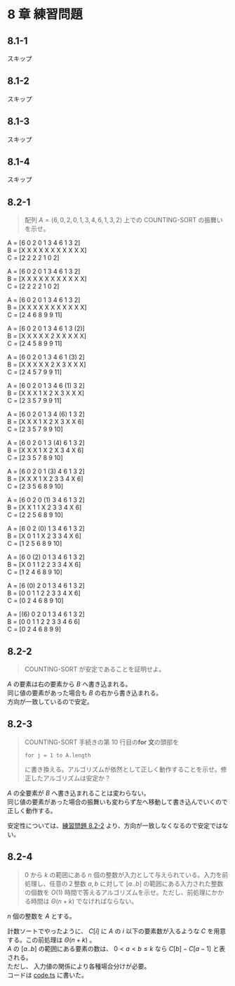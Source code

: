 # 8 章 練習問題

## 8.1-1

スキップ

## 8.1-2

スキップ

## 8.1-3

スキップ

## 8.1-4

スキップ

## 8.2-1

> 配列 $A = \langle 6,0,2,0,1,3,4,6,1,3,2 \rangle$ 上での $\text{COUNTING-SORT}$ の振舞いを示せ。

A = [6 0 2 0 1 3 4 6 1 3 2]  
B = [X X X X X X X X X X X]  
C = [2 2 2 2 1 0 2]

A = [6 0 2 0 1 3 4 6 1 3 2]  
B = [X X X X X X X X X X X]  
C = [2 2 2 2 1 0 2]

A = [6 0 2 0 1 3 4 6 1 3 2]  
B = [X X X X X X X X X X X]  
C = [2 4 6 8 9 9 11]

A = [6 0 2 0 1 3 4 6 1 3 (2)]  
B = [X X X X X 2 X X X X X]  
C = [2 4 5 8 9 9 11]

A = [6 0 2 0 1 3 4 6 1 (3) 2]  
B = [X X X X X 2 X 3 X X X]  
C = [2 4 5 7 9 9 11]

A = [6 0 2 0 1 3 4 6 (1) 3 2]  
B = [X X X 1 X 2 X 3 X X X]  
C = [2 3 5 7 9 9 11]

A = [6 0 2 0 1 3 4 (6) 1 3 2]  
B = [X X X 1 X 2 X 3 X X 6]  
C = [2 3 5 7 9 9 10]

A = [6 0 2 0 1 3 (4) 6 1 3 2]  
B = [X X X 1 X 2 X 3 4 X 6]  
C = [2 3 5 7 8 9 10]

A = [6 0 2 0 1 (3) 4 6 1 3 2]  
B = [X X X 1 X 2 3 3 4 X 6]  
C = [2 3 5 6 8 9 10]

A = [6 0 2 0 (1) 3 4 6 1 3 2]  
B = [X X 1 1 X 2 3 3 4 X 6]  
C = [2 2 5 6 8 9 10]

A = [6 0 2 (0) 1 3 4 6 1 3 2]  
B = [X 0 1 1 X 2 3 3 4 X 6]  
C = [1 2 5 6 8 9 10]

A = [6 0 (2) 0 1 3 4 6 1 3 2]  
B = [X 0 1 1 2 2 3 3 4 X 6]  
C = [1 2 4 6 8 9 10]

A = [6 (0) 2 0 1 3 4 6 1 3 2]  
B = [0 0 1 1 2 2 3 3 4 X 6]  
C = [0 2 4 6 8 9 10]

A = [(6) 0 2 0 1 3 4 6 1 3 2]  
B = [0 0 1 1 2 2 3 3 4 6 6]  
C = [0 2 4 6 8 9 9]

## 8.2-2

> $\text{COUNTING-SORT}$ が安定であることを証明せよ。

$A$ の要素は右の要素から $B$ へ書き込まれる。  
同じ値の要素があった場合も $B$ の右から書き込まれる。  
方向が一致しているので安定。

## 8.2-3

> $\text{COUNTING-SORT}$ 手続きの第 $10$ 行目の**for 文**の頭部を
>
> ```pseudo
> for j = 1 to A.length
> ```
>
> に書き換える。アルゴリズムが依然として正しく動作することを示せ。修正したアルゴリズムは安定か？

$A$ の全要素が $B$ へ書き込まれることは変わらない。  
同じ値の要素があった場合の振舞いも変わらず左へ移動して書き込んでいくので正しく動作する。

安定性については、[練習問題 8.2-2](#82-2) より、方向が一致しなくなるので安定ではない。

## 8.2-4

> $0$ から $k$ の範囲にある $n$ 個の整数が入力として与えられている。入力を前処理し、任意の２整数 $a,b$ に対して $[a..b]$ の範囲にある入力された整数の個数を $O(1)$ 時間で答えるアルゴリズムを示せ。ただし、前処理にかかる時間は $\Theta(n + k)$ でなければならない。

$n$ 個の整数を $A$ とする。

計数ソートでやったように、 $C[i]$ に $A$ の $i$ 以下の要素数が入るような $C$ を用意する。この前処理は $\Theta(n + k)$ 。  
$A$ の $[a..b]$ の範囲にある要素の数は、 $0 < a < b \le k$ なら $C[b] - C[a-1]$ と表される。  
ただし、 入力値の関係により各種場合分けが必要。  
コードは [code.ts](./code.ts) に書いた。
